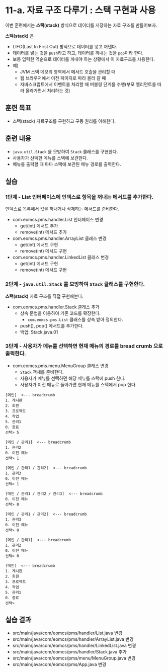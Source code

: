 # 11-a. 자료 구조 다루기 : 스택 구현과 사용

이번 훈련에서는 **스택(stack)** 방식으로 데이터를 저장하는 자료 구조를 만들어보자.

**스택(stack)** 은
- LIFO(Last In First Out) 방식으로 데이터를 넣고 꺼낸다.
- 데이터를 넣는 것을 `push`라고 하고, 데이터를 꺼내는 것을 `pop`이라 한다.
- 보통 입력한 역순으로 데이터를 꺼내야 하는 상황에서 이 자료구조를 사용한다.
- 예)
  - JVM 스택 메모리 영역에서 메서드 호출을 관리할 때
  - 웹 브라우저에서 이전 페이지로 따라 올라 갈 때
  - 자바스크립트에서 이벤트를 처리할 때 버블링 단계를 수행(부모 엘리먼트를 따라 올라가면서 처리하는 것)


## 훈련 목표

- 스택(stack) 자료구조를 구현하고 구동 원리를 이해한다.

## 훈련 내용

- `java.util.Stack` 을 모방하여 `Stack` 클래스를 구현한다.
- 사용자가 선택한 메뉴를 스택에 보관한다.
- 메뉴를 출력할 때 마다 스택에 보관된 메뉴 경로를 출력한다.

## 실습

### 1단계 - List 인터페이스에 인덱스로 항목을 꺼내는 메서드를 추가한다.

인덱스로 목록에서 값을 꺼내거나 삭제하는 메서드를 준비한다.

- com.eomcs.pms.handler.List 인터페이스 변경
  - get(int) 메서드 추가
  - remove(int) 메서드 추가
- com.eomcs.pms.handler.ArrayList 클래스 변경
  - get(int) 메서드 구현
  - remove(int) 메서드 구현
- com.eomcs.pms.handler.LinkedList 클래스 변경
  - get(int) 메서드 구현
  - remove(int) 메서드 구현


### 2단계 - `java.util.Stack` 를 모방하여 `Stack` 클래스를 구현한다.

**스택(stack)** 자료 구조를 직접 구현해본다.

- com.eomcs.pms.handler.Stack 클래스 추가
  - 상속 문법을 이용하여 기존 코드를 확장한다.
    - `com.eomcs.pms.List` 클래스를 상속 받아 정의한다.
  - push(), pop() 메서드를 추가한다.
  - 백업: Stack.java.01


### 3단계 - 사용자가 메뉴를 선택하면 현재 메뉴의 경로를 bread crumb 으로 출력한다.

- com.eomcs.pms.menu.MenuGroup 클래스 변경
  - `Stack` 객체를 준비한다.
  - 사용자가 메뉴를 선택하면 해당 메뉴를 스택에 push 한다.
  - 사용자가 이전 메뉴로 돌아가면 현재 메뉴를 스택에서 pop 한다.

```
[메인]  <--- breadcrumb
1. 게시판
2. 회원
3. 프로젝트
4. 작업
5. 관리1
0. 종료
선택> 5

[메인 / 관리1]  <--- breadcrumb
1. 관리2
0. 이전 메뉴
선택> 1

[메인 / 관리1 / 관리2]  <--- breadcrumb
1. 관리3
0. 이전 메뉴
선택> 1

[메인 / 관리1 / 관리2 / 관리3]  <--- breadcrumb
0. 이전 메뉴
선택> 0

[메인 / 관리1 / 관리2]  <--- breadcrumb
1. 관리3
0. 이전 메뉴
선택> 0

[메인 / 관리1]  <--- breadcrumb
1. 관리2
0. 이전 메뉴
선택> 0

[메인]  <--- breadcrumb
1. 게시판
2. 회원
3. 프로젝트
4. 작업
5. 관리1
0. 종료
선택> 

```

## 실습 결과

- src/main/java/com/eomcs/pms/handler/List.java 변경
- src/main/java/com/eomcs/pms/handler/ArrayList.java 변경
- src/main/java/com/eomcs/pms/handler/LinkedList.java 변경
- src/main/java/com/eomcs/pms/handler/Stack.java 추가
- src/main/java/com/eomcs/pms/menu/MenuGroup.java 변경
- src/main/java/com/eomcs/pms/App.java 변경
